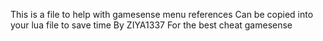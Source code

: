 This is a file to help with gamesense menu references
Can be copied into your lua file to save time
By ZIYA1337
For the best cheat gamesense
